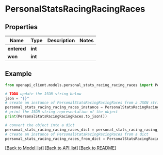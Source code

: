 # PersonalStatsRacingRacingRaces


## Properties

Name | Type | Description | Notes
------------ | ------------- | ------------- | -------------
**entered** | **int** |  | 
**won** | **int** |  | 

## Example

```python
from openapi_client.models.personal_stats_racing_racing_races import PersonalStatsRacingRacingRaces

# TODO update the JSON string below
json = "{}"
# create an instance of PersonalStatsRacingRacingRaces from a JSON string
personal_stats_racing_racing_races_instance = PersonalStatsRacingRacingRaces.from_json(json)
# print the JSON string representation of the object
print(PersonalStatsRacingRacingRaces.to_json())

# convert the object into a dict
personal_stats_racing_racing_races_dict = personal_stats_racing_racing_races_instance.to_dict()
# create an instance of PersonalStatsRacingRacingRaces from a dict
personal_stats_racing_racing_races_from_dict = PersonalStatsRacingRacingRaces.from_dict(personal_stats_racing_racing_races_dict)
```
[[Back to Model list]](../README.md#documentation-for-models) [[Back to API list]](../README.md#documentation-for-api-endpoints) [[Back to README]](../README.md)


